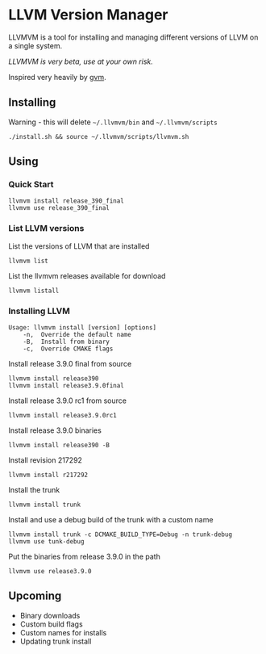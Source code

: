 # LLVM Version Manager

LLVMVM is a tool for installing and managing different versions of LLVM on a single system.

*LLVMVM is very beta, use at your own risk.*

Inspired very heavily by [gvm](https://github.com/moovweb/gvm).

## Installing

Warning - this will delete `~/.llvmvm/bin` and `~/.llvmvm/scripts`

    ./install.sh && source ~/.llvmvm/scripts/llvmvm.sh

## Using

### Quick Start

    llvmvm install release_390_final
    llvmvm use release_390_final

### List LLVM versions

List the versions of LLVM that are installed

    llvmvm list

List the llvmvm releases available for download

    llvmvm listall

### Installing LLVM

    Usage: llvmvm install [version] [options]
        -n,  Override the default name
        -B,  Install from binary
        -c,  Override CMAKE flags

Install release 3.9.0 final from source

    llvmvm install release390
    llvmvm install release3.9.0final

Install release 3.9.0 rc1 from source

    llvmvm install release3.9.0rc1

Install release 3.9.0 binaries

    llvmvm install release390 -B

Install revision 217292

    llvmvm install r217292

Install the trunk

    llvmvm install trunk

Install and use a debug build of the trunk with a custom name

    llvmvm install trunk -c DCMAKE_BUILD_TYPE=Debug -n trunk-debug
    llvmvm use tunk-debug

Put the binaries from release 3.9.0 in the path

    llvmvm use release3.9.0

## Upcoming

* Binary downloads
* Custom build flags
* Custom names for installs
* Updating trunk install
